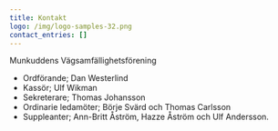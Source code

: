 ```yaml
---
title: Kontakt
logo: /img/logo-samples-32.png
contact_entries: []
---
```

Munkuddens Vägsamfällighetsförening

* Ordförande; Dan Westerlind
* Kassör; Ulf Wikman
* Sekreterare; Thomas Johansson 
* Ordinarie ledamöter; Börje Svärd och Thomas Carlsson
* Suppleanter; Ann-Britt Åström, Hazze Åström och Ulf Andersson.